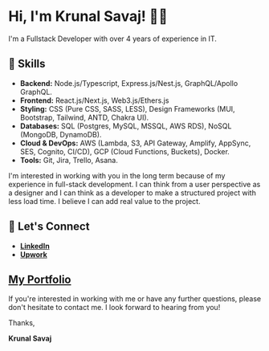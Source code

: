 # Hi, I'm Krunal Savaj! 👋🏼  

I'm a Fullstack Developer with over 4 years of experience in IT.  

## 🚀 Skills  
- **Backend:** Node.js/Typescript, Express.js/Nest.js, GraphQL/Apollo GraphQL.  
- **Frontend:** React.js/Next.js, Web3.js/Ethers.js
- **Styling:** CSS (Pure CSS, SASS, LESS), Design Frameworks (MUI, Bootstrap, Tailwind, ANTD, Chakra UI).  
- **Databases:** SQL (Postgres, MySQL, MSSQL, AWS RDS), NoSQL (MongoDB, DynamoDB).  
- **Cloud & DevOps:** AWS (Lambda, S3, API Gateway, Amplify, AppSync, SES, Cognito, CI/CD), GCP (Cloud Functions, Buckets), Docker.  
- **Tools:** Git, Jira, Trello, Asana.  

I'm interested in working with you in the long term because of my experience in full-stack development. I can think from a user perspective as a designer and I can think as a developer to make a structured project with less load time. I believe I can add real value to the project.  

## 🤝 Let's Connect  
- **[LinkedIn](https://www.linkedin.com/in/krunalsavaj/)**  
- **[Upwork](https://www.upwork.com/freelancers/~0146439a54d5123220)**  

## **[My Portfolio](https://krunalsavaj.vercel.app/)** 

If you're interested in working with me or have any further questions, please don't hesitate to contact me. I look forward to hearing from you!  

Thanks,  

**Krunal Savaj**
